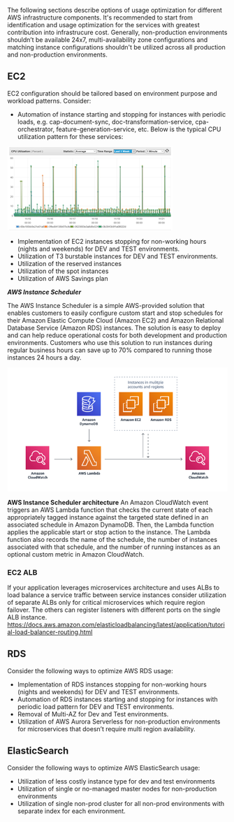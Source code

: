 The following sections describe options of usage optimization for different AWS infrastructure components. It's recommended to start from identification and usage optimization for the services with greatest contribution into infrastrucure cost.
Generally, non-production environments shouldn’t be available 24x7, multi-availability zone configurations and matching instance configurations shouldn't be utilized across all production and non-production environments.  

## EC2 ##
EC2 configuration should be tailored based on environment purpose and workload patterns. 
Consider:
- Automation of instance starting and stopping for instances with periodic loads, e.g. cap-document-sync, doc-transformation-service, cpa-orchestrator, feature-generation-service, etc. 
Below is the typical CPU utilization pattern for these services:

![Image of AWS EC2 monitoring](../../img/load_pattern.png)

- Implementation of EC2 instances stopping for non-working hours (nights and weekends) for DEV and TEST environments.
- Utilization of T3 burstable instances for DEV and TEST environments.
- Utilization of the reserved instances
- Utilization of the spot instances
- Utilization of AWS Savings plan


***AWS Instance Scheduler***

The AWS Instance Scheduler is a simple AWS-provided solution that enables customers to easily configure custom start and stop schedules for their Amazon Elastic Compute Cloud (Amazon EC2) and Amazon Relational Database Service (Amazon RDS) instances. The solution is easy to deploy and can help reduce operational costs for both development and production environments. Customers who use this solution to run instances during regular business hours can save up to 70% compared to running those instances 24 hours a day. 

![Image of AWS Instance Scheduler](../../img/scheduler.png)

**AWS Instance Scheduler architecture** 
An Amazon CloudWatch event triggers an AWS Lambda function that checks the current state of each appropriately tagged instance against the targeted state defined in an associated schedule in Amazon DynamoDB. Then, the Lambda function applies the applicable start or stop action to the instance. 
The Lambda function also records the name of the schedule, the number of instances associated with that schedule, and the number of running instances as an optional custom metric in Amazon CloudWatch. 



### EC2 ALB ###
If your application leverages microservices architecture and uses ALBs to load balance a service traffic between service instances consider utilization of separate ALBs only for critical microservices which require region failover. The others can register listeners with different ports on the single ALB instance.
https://docs.aws.amazon.com/elasticloadbalancing/latest/application/tutorial-load-balancer-routing.html 

## RDS ##
Consider the following ways to optimize AWS RDS usage:
-	Implementation of RDS instances stopping for non-working hours (nights and weekends) for DEV and TEST environments.
-	Automation of RDS instances starting and stopping for instances with periodic load pattern for DEV and TEST environments.
-	Removal of Multi-AZ for Dev and Test environments.
-	Utilization of AWS Aurora Serverless for non-production environments for microservices that doesn’t require multi region availability.

## ElasticSearch ##
Consider the following ways to optimize AWS ElasticSearch usage:
- Utilization of less costly instance type for dev and test environments
- Utilization of single or no-managed master nodes for non-production environments 
- Utilization of single non-prod cluster for all non-prod environments with separate index for each environment.


